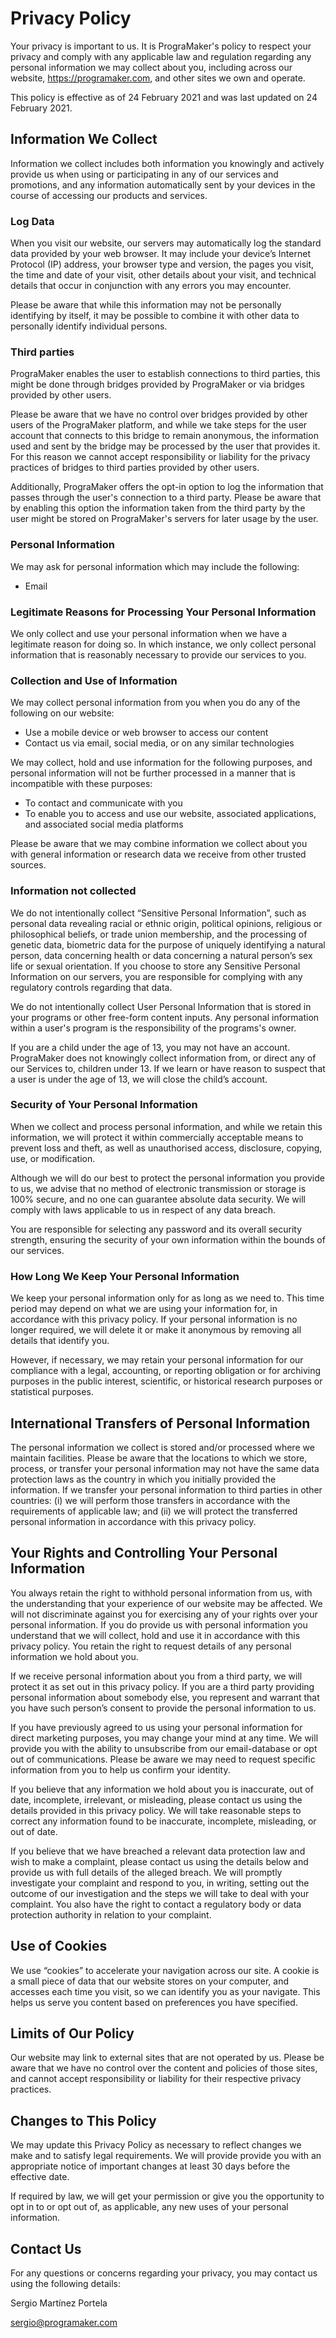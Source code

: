 # Privacy Policy

Your privacy is important to us. It is PrograMaker's policy to respect your privacy and comply with any applicable law and regulation regarding any personal information we may collect about you, including across our website, https://programaker.com, and other sites we own and operate.

This policy is effective as of 24 February 2021 and was last updated on 24 February 2021.

## Information We Collect

Information we collect includes both information you knowingly and actively provide us when using or participating in any of our services and promotions, and any information automatically sent by your devices in the course of accessing our products and services.

### Log Data

When you visit our website, our servers may automatically log the standard data provided by your web browser. It may include your device’s Internet Protocol (IP) address, your browser type and version, the pages you visit, the time and date of your visit, other details about your visit, and technical details that occur in conjunction with any errors you may encounter.

Please be aware that while this information may not be personally identifying by itself, it may be possible to combine it with other data to personally identify individual persons.

### Third parties

PrograMaker enables the user to establish connections to third parties, this might be done through bridges provided by PrograMaker or via bridges provided by other users.

Please be aware that we have no control over bridges provided by other users of the PrograMaker platform, and while we take steps for the user account that connects to this bridge to remain anonymous, the information used and sent by the bridge may be processed by the user that provides it. For this reason we cannot accept responsibility or liability for the privacy practices of bridges to third parties provided by other users.

Additionally, PrograMaker offers the opt-in option to log the information that passes through the user's connection to a third party. Please be aware that by enabling this option the information taken from the third party by the user might be stored on PrograMaker's servers for later usage by the user.

### Personal Information

We may ask for personal information which may include the following:

 - Email

### Legitimate Reasons for Processing Your Personal Information

We only collect and use your personal information when we have a legitimate reason for doing so. In which instance, we only collect personal information that is reasonably necessary to provide our services to you.

### Collection and Use of Information

We may collect personal information from you when you do any of the following on our website:

   - Use a mobile device or web browser to access our content
   - Contact us via email, social media, or on any similar technologies

We may collect, hold and use information for the following purposes, and personal information will not be further processed in a manner that is incompatible with these purposes:

   - To contact and communicate with you
   - To enable you to access and use our website, associated applications, and associated social media platforms

Please be aware that we may combine information we collect about you with general information or research data we receive from other trusted sources.

### Information not collected

We do not intentionally collect “Sensitive Personal Information”, such as personal data revealing racial or ethnic origin, political opinions, religious or philosophical beliefs, or trade union membership, and the processing of genetic data, biometric data for the purpose of uniquely identifying a natural person, data concerning health or data concerning a natural person’s sex life or sexual orientation. If you choose to store any Sensitive Personal Information on our servers, you are responsible for complying with any regulatory controls regarding that data.

We do not intentionally collect User Personal Information that is stored in your programs or other free-form content inputs. Any personal information within a user's program is the responsibility of the programs's owner.

If you are a child under the age of 13, you may not have an account. PrograMaker does not knowingly collect information from, or direct any of our Services to, children under 13. If we learn or have reason to suspect that a user is under the age of 13, we will close the child’s account.

### Security of Your Personal Information

When we collect and process personal information, and while we retain this information, we will protect it within commercially acceptable means to prevent loss and theft, as well as unauthorised access, disclosure, copying, use, or modification.

Although we will do our best to protect the personal information you provide to us, we advise that no method of electronic transmission or storage is 100% secure, and no one can guarantee absolute data security. We will comply with laws applicable to us in respect of any data breach.

You are responsible for selecting any password and its overall security strength, ensuring the security of your own information within the bounds of our services.

### How Long We Keep Your Personal Information

We keep your personal information only for as long as we need to. This time period may depend on what we are using your information for, in accordance with this privacy policy. If your personal information is no longer required, we will delete it or make it anonymous by removing all details that identify you.

However, if necessary, we may retain your personal information for our compliance with a legal, accounting, or reporting obligation or for archiving purposes in the public interest, scientific, or historical research purposes or statistical purposes.

## International Transfers of Personal Information

The personal information we collect is stored and/or processed where we maintain facilities. Please be aware that the locations to which we store, process, or transfer your personal information may not have the same data protection laws as the country in which you initially provided the information. If we transfer your personal information to third parties in other countries: (i) we will perform those transfers in accordance with the requirements of applicable law; and (ii) we will protect the transferred personal information in accordance with this privacy policy.

## Your Rights and Controlling Your Personal Information

You always retain the right to withhold personal information from us, with the understanding that your experience of our website may be affected. We will not discriminate against you for exercising any of your rights over your personal information. If you do provide us with personal information you understand that we will collect, hold and use it in accordance with this privacy policy. You retain the right to request details of any personal information we hold about you.

If we receive personal information about you from a third party, we will protect it as set out in this privacy policy. If you are a third party providing personal information about somebody else, you represent and warrant that you have such person’s consent to provide the personal information to us.

If you have previously agreed to us using your personal information for direct marketing purposes, you may change your mind at any time. We will provide you with the ability to unsubscribe from our email-database or opt out of communications. Please be aware we may need to request specific information from you to help us confirm your identity.

If you believe that any information we hold about you is inaccurate, out of date, incomplete, irrelevant, or misleading, please contact us using the details provided in this privacy policy. We will take reasonable steps to correct any information found to be inaccurate, incomplete, misleading, or out of date.

If you believe that we have breached a relevant data protection law and wish to make a complaint, please contact us using the details below and provide us with full details of the alleged breach. We will promptly investigate your complaint and respond to you, in writing, setting out the outcome of our investigation and the steps we will take to deal with your complaint. You also have the right to contact a regulatory body or data protection authority in relation to your complaint.

## Use of Cookies

We use “cookies” to accelerate your navigation across our site. A cookie is a small piece of data that our website stores on your computer, and accesses each time you visit, so we can identify you as your navigate. This helps us serve you content based on preferences you have specified.

## Limits of Our Policy

Our website may link to external sites that are not operated by us. Please be aware that we have no control over the content and policies of those sites, and cannot accept responsibility or liability for their respective privacy practices.

## Changes to This Policy

We may update this Privacy Policy as necessary to reflect changes we make and to satisfy legal requirements. We will provide provide you with an appropriate notice of important changes at least 30 days before the effective date.

If required by law, we will get your permission or give you the opportunity to opt in to or opt out of, as applicable, any new uses of your personal information.

## Contact Us

For any questions or concerns regarding your privacy, you may contact us using the following details:

Sergio Martínez Portela

sergio@programaker.com
